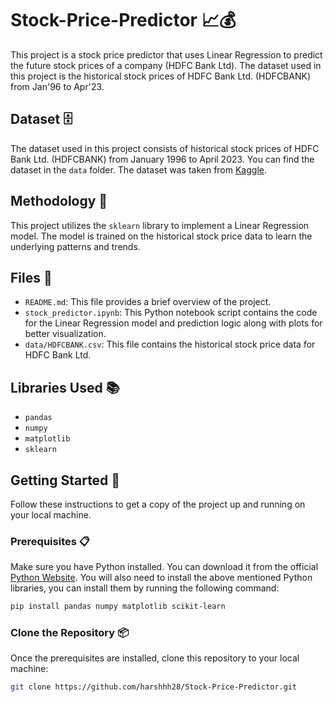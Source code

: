 # Stock-Price-Predictor 📈💰

This project is a stock price predictor that uses Linear Regression to predict the future stock prices of a company (HDFC Bank Ltd). The dataset used in this project is the historical stock prices of HDFC Bank Ltd. (HDFCBANK) from Jan'96 to Apr'23.

## Dataset 🗄️

The dataset used in this project consists of historical stock prices of HDFC Bank Ltd. (HDFCBANK) from January 1996 to April 2023. You can find the dataset in the `data` folder. The dataset was taken from <a href="https://www.kaggle.com/datasets/gianetan/hdfc-bank-stock-market-data-jan-96july-22" target="_blank">Kaggle</a>.

## Methodology 🧮

This project utilizes the `sklearn` library to implement a Linear Regression model. The model is trained on the historical stock price data to learn the underlying patterns and trends.

## Files 📁

- `README.md`: This file provides a brief overview of the project.
- `stock_predictor.ipynb`: This Python notebook script contains the code for the Linear Regression model and prediction logic along with plots for better visualization.
- `data/HDFCBANK.csv`: This file contains the historical stock price data for HDFC Bank Ltd.

## Libraries Used 📚

- `pandas`
- `numpy`
- `matplotlib`
- `sklearn`

## Getting Started 🚀

Follow these instructions to get a copy of the project up and running on your local machine.

### Prerequisites 📋

Make sure you have Python installed. You can download it from the official <a href="https://www.python.org/downloads/" target="_blank">Python Website</a>. You will also need to install the above mentioned Python libraries, you can install them by running the following command:

```bash
pip install pandas numpy matplotlib scikit-learn
```

### Clone the Repository 📦

Once the prerequisites are installed, clone this repository to your local machine:

```bash
git clone https://github.com/harshhh28/Stock-Price-Predictor.git
```
